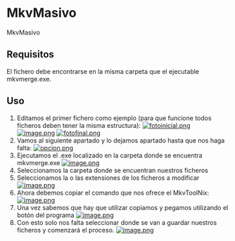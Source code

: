 # MkvMasivo
MkvMasivo
## Requisitos
El fichero debe encontrarse en la misma carpeta que el ejecutable mkvmerge.exe.

## Uso
1. Editamos el primer fichero como ejemplo (para que funcione todos ficheros deben tener la misma estructura):
[![fotoinicial.png](https://i.postimg.cc/KY20m2LM/image.png)](https://postimg.cc/VJKqF2Kf)
[![image.png](https://i.postimg.cc/4NQdpFKb/image.png)](https://postimg.cc/ZC04SHxC)
[![fotofinal.png](https://i.postimg.cc/CKsm1QH6/image.png)](https://postimg.cc/JytbYKFb)
2. Vamos al siguiente apartado y lo dejamos apartado hasta que nos haga falta:
[![opcion.png](https://i.postimg.cc/GpynxH7w/image.png)](https://postimg.cc/McqLWKJd)
3. Ejecutamos el .exe localizado en la carpeta donde se encuentra mkvmerge.exe
[![image.png](https://i.postimg.cc/CLYnTtV6/image.png)](https://postimg.cc/PN351SJm)
4. Seleccionamos la carpeta donde se encuentran nuestros ficheros
5. Seleccionamos la o las extensiones de los ficheros a modificar
[![image.png](https://i.postimg.cc/nVTprwDW/image.png)](https://postimg.cc/xqkWF5gG)
6. Ahora debemos copiar el comando que nos ofrece el MkvToolNix:
[![image.png](https://i.postimg.cc/tg9BsDPr/image.png)](https://postimg.cc/k2hQZQT8)
7. Una vez sabemos que hay que utilizar copiamos y pegamos utilizando el botón del programa
[![image.png](https://i.postimg.cc/wvXJDdpL/image.png)](https://postimg.cc/FdK7Q81H)
8. Con esto solo nos falta seleccionar donde se van a guardar nuestros ficheros y comenzará el proceso.
[![image.png](https://i.postimg.cc/hGpRvXJd/image.png)](https://postimg.cc/kV6phXvJ)
